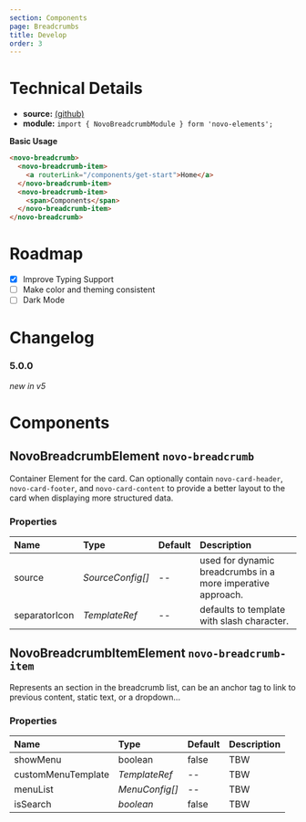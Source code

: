 ```yaml
---
section: Components
page: Breadcrumbs
title: Develop
order: 3
---
```


# Technical Details

- **source:** [(github)](https://github.com/bullhorn/novo-elements/blob/master/projects/elements/components/breadcrumbs)
- **module:** `import { NovoBreadcrumbModule } form 'novo-elements';`

**Basic Usage**

```html
<novo-breadcrumb>
  <novo-breadcrumb-item>
    <a routerLink="/components/get-start">Home</a>
  </novo-breadcrumb-item>
  <novo-breadcrumb-item>
    <span>Components</span>
  </novo-breadcrumb-item>
</novo-breadcrumb>
```

# Roadmap

- [x] Improve Typing Support
- [ ] Make color and theming consistent
- [ ] Dark Mode

# Changelog

### 5.0.0

_new in v5_

# Components

## NovoBreadcrumbElement `novo-breadcrumb`

Container Element for the card. Can optionally contain `novo-card-header`, `novo-card-footer`, and `novo-card-content` to provide a better layout to the card when displaying more structured data.

### Properties

| Name          | Type             | Default | Description                                                 |
| :------------ | :--------------- | :------ | :---------------------------------------------------------- |
| source        | _SourceConfig[]_ | --      | used for dynamic breadcrumbs in a more imperative approach. |
| separatorIcon | _TemplateRef_    | --      | defaults to template with slash character.                  |

## NovoBreadcrumbItemElement `novo-breadcrumb-item`

Represents an section in the breadcrumb list, can be an anchor tag to link to previous content, static text, or a dropdown...

### Properties

| Name               | Type           | Default | Description |
| :----------------- | :------------- | :------ | :---------- |
| showMenu           | boolean        | false   | TBW         |
| customMenuTemplate | _TemplateRef_  | --      | TBW         |
| menuList           | _MenuConfig[]_ | --      | TBW         |
| isSearch           | _boolean_      | false   | TBW         |
